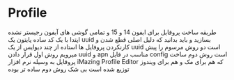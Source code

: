 # Profile
طریقه ساخت پروفایل برای ایفون 14 و 15 و تمامی گوشی های آیفون رجیستر نشده
اپتدا  با یک کد ساده پایتون یک uuid بسازید و باید بدانید که دلیل اصلی قطع شدن و کارنکردن پروفایل ها استاده از چند دیوایس از یک uuid است 
دو روش مرسوم را پیش میرویم 
روش اول قرار دادن uuid و apn مناسب در فایل config است 
روش دوم ساخت پروفایل به وسیله نرم افزار iMazing Profile Editor که هم برای مک و هم برای ویندوز توزیع شده است 
بی شک روش دوم ساده تر بوده 

